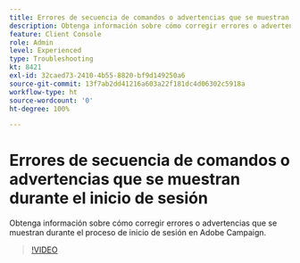 ```yaml
---
title: Errores de secuencia de comandos o advertencias que se muestran durante el inicio de sesión
description: Obtenga información sobre cómo corregir errores o advertencias que se muestran durante el proceso de inicio de sesión en Adobe Campaign.
feature: Client Console
role: Admin
level: Experienced
type: Troubleshooting
kt: 8421
exl-id: 32caed73-2410-4b55-8820-bf9d149250a6
source-git-commit: 13f7ab2dd41216a603a22f181dc4d06302c5918a
workflow-type: ht
source-wordcount: '0'
ht-degree: 100%

---
```


# Errores de secuencia de comandos o advertencias que se muestran durante el inicio de sesión

Obtenga información sobre cómo corregir errores o advertencias que se muestran durante el proceso de inicio de sesión en Adobe Campaign.

>[!VIDEO](https://video.tv.adobe.com/v/335975?quality=12&learn=on)
